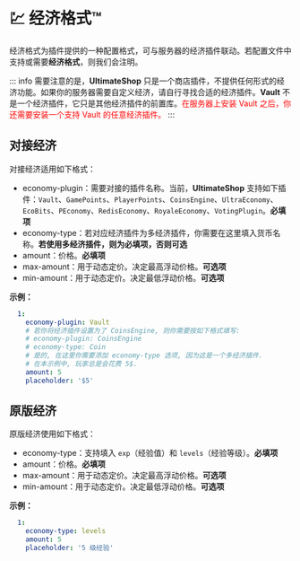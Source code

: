 # 💹 经济格式™

经济格式为插件提供的一种配置格式，可与服务器的经济插件联动。若配置文件中支持或需要**经济格式**，则我们会注明。

::: info
需要注意的是，**UltimateShop** 只是一个商店插件，不提供任何形式的经济功能。如果你的服务器需要自定义经济，请自行寻找合适的经济插件。**Vault** 不是一个经济插件，它只是其他经济插件的前置库。<font color="red">在服务器上安装 Vault 之后，你还需要安装一个支持 Vault 的任意经济插件。</font>
:::

## 对接经济

对接经济适用如下格式：

* economy-plugin：需要对接的插件名称。当前，**UltimateShop** 支持如下插件：`Vault`、`GamePoints`、`PlayerPoints`、`CoinsEngine`、`UltraEconomy`、`EcoBits`、`PEconomy`、`RedisEconomy`、`RoyaleEconomy`、`VotingPlugin`。**必填项**
* economy-type：若对应经济插件为多经济插件，你需要在这里填入货币名称。**若使用多经济插件，则为必填项，否则可选**
* amount：价格。**必填项**
* max-amount：用于动态定价。决定最高浮动价格。**可选项**
* min-amount：用于动态定价。决定最低浮动价格。**可选项**

**示例：**

``` YAML
  1:
    economy-plugin: Vault
    # 若你将经济插件设置为了 CoinsEngine, 则你需要按如下格式填写:
    # economy-plugin: CoinsEngine
    # economy-type: Coin
    # 是的, 在这里你需要添加 economy-type 选项, 因为这是一个多经济插件.
    # 在本示例中, 玩家总是会花费 5$.
    amount: 5
    placeholder: '$5'
```

## 原版经济

原版经济使用如下格式：

* economy-type：支持填入 `exp`（经验值）和 `levels`（经验等级）。**必填项**
* amount：价格。**必填项**
* max-amount：用于动态定价。决定最高浮动价格。**可选项**
* min-amount：用于动态定价。决定最低浮动价格。**可选项**

**示例：**

``` YAML
  1:
    economy-type: levels
    amount: 5
    placeholder: '5 级经验'
```